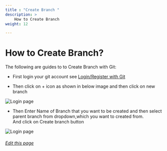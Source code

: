 ```yaml
---
title : "Create Branch "
description: >
    How to Create Branch
weight: 12

---
```

#  How to Create Branch?

The following are guides to to Create Branch with Git:


* First login your git account see [Login/Register with Git ](/wiki/login-register/)

* Then click on + icon as shown in below image and then click on new branch

![Login page](/images/documentation/create_branch.PNG)

* Then Enter Name of Branch that you want to be created and then select parent branch from dropdown,which you want to created from.\
And click on Create branch button    

![Login page](/images/documentation/create_branch_1.PNG)

###### [Edit this page](https://git.navylinux.org/website/navylinux-org/-/blob/main/content/wiki/developer-guide/create-branch.md)